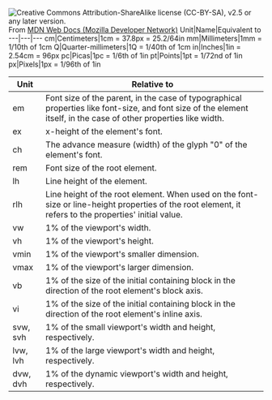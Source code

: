 ![Creative Commons Attribution-ShareAlike license (CC-BY-SA), v2.5 or any later version.](https://upload.wikimedia.org/wikipedia/commons/2/29/Cc-sa.svg)From [MDN Web Docs (Mozilla Developer Network)](https://developer.mozilla.org/en-US/docs/Learn/CSS/Building_blocks/Values_and_units)
Unit|Name|Equivalent to
---|---|---
cm|Centimeters|1cm = 37.8px = 25.2/64in
mm|Millimeters|1mm = 1/10th of 1cm
Q|Quarter-millimeters|1Q = 1/40th of 1cm
in|Inches|1in = 2.54cm = 96px
pc|Picas|1pc = 1/6th of 1in
pt|Points|1pt = 1/72nd of 1in
px|Pixels|1px = 1/96th of 1in

Unit|Relative to|
---|---
em|Font size of the parent, in the case of typographical properties like font-size, and font size of the element itself, in the case of other properties like width.
ex|x-height of the element's font.
ch|The advance measure (width) of the glyph "0" of the element's font.
rem|Font size of the root element.
lh|Line height of the element.
rlh|Line height of the root element. When used on the font-size or line-height properties of the root element, it refers to the properties' initial value.
vw|1% of the viewport's width.
vh|1% of the viewport's height.
vmin|1% of the viewport's smaller dimension.
vmax|1% of the viewport's larger dimension.
vb|1% of the size of the initial containing block in the direction of the root element's block axis.
vi|1% of the size of the initial containing block in the direction of the root element's inline axis.
svw, svh|1% of the small viewport's width and height, respectively.
lvw, lvh|1% of the large viewport's width and height, respectively.
dvw, dvh|1% of the dynamic viewport's width and height, respectively.
